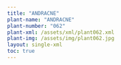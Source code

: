 ```yaml
---
title: "ANDRACNE"
plant-name: "ANDRACNE"
plant-number: "062"
plant-xml: /assets/xml/plant062.xml
plant-img: /assets/img/plant062.jpg
layout: single-xml
toc: true
---
```


